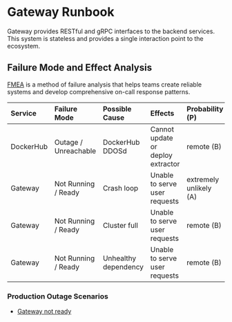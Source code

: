 # Gateway Runbook

Gateway provides RESTful and gRPC interfaces to the backend services.
This system is stateless and provides a single interaction point to the ecosystem.

## Failure Mode and Effect Analysis

[FMEA] is a method of failure analysis that helps teams create reliable systems and develop comprehensive on-call response patterns.

[FMEA]: https://en.wikipedia.org/wiki/Failure_mode_and_effects_analysis

| Service   | Failure Mode         | Possible Cause       | Effects                           | Probability (P)        | Severity (S)    | Detection (D) | Risk      |
|:----------|:---------------------|:---------------------|:----------------------------------|:-----------------------|:----------------|:--------------|:----------|
| DockerHub | Outage / Unreachable | DockerHub DDOSd      | Cannot update or deploy extractor | remote (B)             | no effect (I)   | high          | low       |
| Gateway   | Not Running / Ready  | Crash loop           | Unable to serve user requests     | extremely unlikely (A) | critical (IV)   | certain       | low       |
| Gateway   | Not Running / Ready  | Cluster full         | Unable to serve user requests     | remote (B)             | critical (IV)   | high          | moderate  |
| Gateway   | Not Running / Ready  | Unhealthy dependency | Unable to serve user requests     | remote (B)             | critical (IV)   | high          | moderate  |

### Production Outage Scenarios

- [Gateway not ready](gateway-notready.md)

<!--
## Dashboards

Links to the Dashboards for this service

## Alerts
Links to the Alerts for this service

For Every Alert there should be a corresponding section in alphabetical order
### Alert Title
Alert Description:  Why do we have this alert?  What does it mean?  What is typically the cause of this alert?

#### Impact to Customers:
How does this situation impact our customers?  If the customers are not being impacted, this is a good indicator that the alert can be deleted.

#### Remediation Steps:
Checklist manifesto style steps for how to resolve this alert.  A person who has never worked on our stack should be able to follow these steps and remediate the incident.  If it cannot be remediated, include escalation steps here.
 1. Do this
 2. Check this graph
 3. Do this thing 
 4. Do this other thing
 5. Verify service has recovered

## Deployment
How do you deploy this services.  Favor Checklist manifesto style lists here as well. 
 1. Do this thing
 2. Do this other thing
 3. Finally do this thing 
 
### Canary Deploy
Instructions on how to do a Canary Deployment
 1. Do this canary thing
 2. another canary task
 
### Rollback Deploy
Instructions on how to Rollback a Deploy. 
 1. Get the rollback build here
 2. Do this thing
 3. Do this other thing.  
-->
